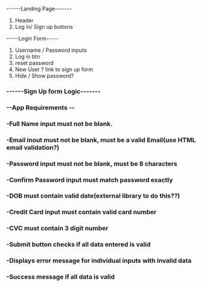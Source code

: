 ------Landing Page-------

1.  Header
2.  Log in/ Sign up buttons

-----Login Form-----

1.  Username / Password inputs
2.  Log in btn
3.  reset password
4.  New User ? link to sign up form
5.  Hide / Show password?

### ------Sign Up form Logic-------

###

### --App Requirements --

### -Full Name input must not be blank.

### -Email inout must not be blank, must be a valid Email(use HTML email validation?)

### -Password input must not be blank, must be 8 characters

### -Confirm Password input must match password exactly

### -DOB must contain valid date(external library to do this??)

### -Credit Card input must contain valid card number

### -CVC must contain 3 digit number

###

### -Submit button checks if all data entered is valid

### -Displays error message for individual inputs with invalid data

### -Success message if all data is valid

###

###

###

###

###

###

###

###

###

###

###

###

###

###

###

###

###

###

###

###

###

###

###

###

###

###

###

###

###

###

###

###

###

###

###

###

###

###

###

###

###

###

###

###

###

###

###

###

###

###

###
